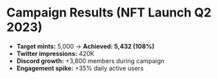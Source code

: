 # Campaign Results (NFT Launch Q2 2023)

- **Target mints:** 5,000 → **Achieved: 5,432 (108%)**  
- **Twitter impressions:** 420K  
- **Discord growth:** +3,800 members during campaign  
- **Engagement spike:** +35% daily active users  
